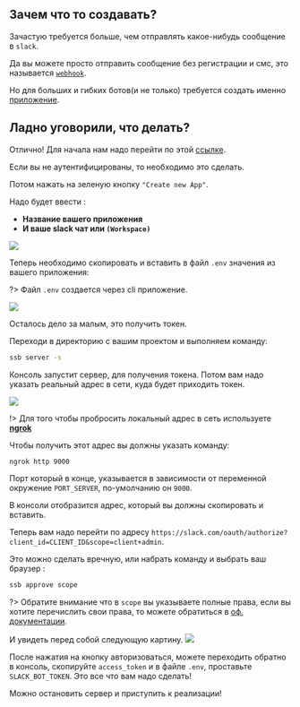 ## Зачем что то создавать?
Зачастую требуется больше, чем отправлять какое-нибудь сообщение в `slack`.

Да вы можете просто отправить сообщение без регистрации и смс, это называется [`webhook`](https://api.slack.com/incoming-webhooks).

Но для больших и гибких ботов(и не только) требуется создать именно [приложение](https://api.slack.com/slack-apps).

## Ладно уговорили, что делать?

Отлично! Для начала нам надо перейти по этой [ссылке](https://api.slack.com/apps).

Если вы не аутентифицированы, то необходимо это сделать.

Потом нажать на зеленую кнопку `"Create new App"`.

Надо будет ввести :
- **Название вашего приложения**
- **И ваше slack чат или `(Workspace)`**
<img src="/images/createapp1.jpg">

Теперь необходимо скопировать и вставить в файл `.env` значения из вашего приложения:

?> Файл `.env` создается через cli приложение.

<img src="/images/createapp2.jpg">

Осталось дело за малым, это получить токен.

Переходи в директорию с вашим проектом и выполняем команду:
```bash
ssb server -s
```
Консоль запустит сервер, для получения токена.
Потом вам надо указать реальный адрес в сети, куда будет приходить токен.

<img src="/images/redirect.jpg">

!> Для того чтобы пробросить локальный адрес в сеть используете **[ngrok](https://ngrok.com/)**

Чтобы получить этот адрес вы должны указать команду:
```bash
ngrok http 9000
```
Порт который в конце, указывается в зависимости от переменной окружение `PORT_SERVER`, по-умолчанию он `9000`.

В консоли отобразится адрес, который вы должны скопировать и вставить.

Теперь вам надо перейти по адресу `https://slack.com/oauth/authorize?client_id=CLIENT_ID&scope=client+admin`.

Это можно сделать вречную, или набрать команду и выбрать ваш браузер :
```bash
ssb approve scope
```

?> Обратите внимание что в `scope` вы указываете полные права, если вы хотите перечислить свои права, то можете обратиться в [оф. документации](https://api.slack.com/docs/oauth).

И увидеть перед собой следующую картину.
<img src="/images/authorize.jpg">

После нажатия на кнопку авторизоваться, можете переходить обратно в консоль, скопируйте `access_token` и в файлe `.env`, проставьте `SLACK_BOT_TOKEN`.
Это все что вам надо сделать!

Можно остановить сервер и приступить к реализации!